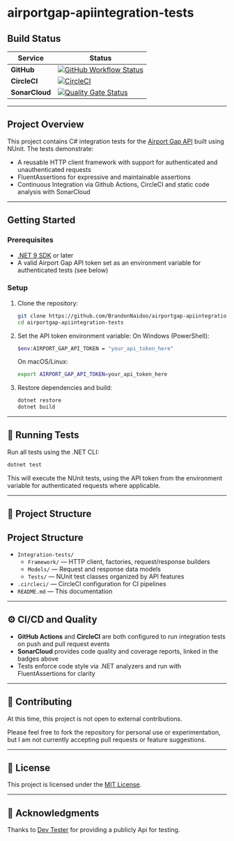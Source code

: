 # airportgap-apiintegration-tests

## Build Status

| Service        | Status                                                                                                                                                                                                                                                 |
| -------------- | ------------------------------------------------------------------------------------------------------------------------------------------------------------------------------------------------------------------------------------------------------ |
| **GitHub**     | [![GitHub Workflow Status](https://github.com/BrandonNaidoo/airportgap-apiintegration-tests/actions/workflows/run-tests.yml/badge.svg)](https://github.com/BrandonNaidoo/airportgap-apiintegration-tests/actions/workflows/run-tests.yml)
| **CircleCI**   | [![CircleCI](https://dl.circleci.com/status-badge/img/circleci/LdsahFmCXeTHzXz4vmYWNf/PkM4oLjrucgogEVyoVNoaZ/tree/main.svg?style=svg)](https://dl.circleci.com/status-badge/redirect/circleci/LdsahFmCXeTHzXz4vmYWNf/PkM4oLjrucgogEVyoVNoaZ/tree/main)
| **SonarCloud** | [![Quality Gate Status](https://sonarcloud.io/api/project_badges/measure?project=BrandonNaidoo_airportgap-apiintegration-tests&metric=alert_status)](https://sonarcloud.io/summary/new_code?id=BrandonNaidoo_airportgap-apiintegration-tests)    

---

## Project Overview


This project contains C# integration tests for the [Airport Gap API](https://airportgap.com/docs) built using NUnit. The tests demonstrate:

- A reusable HTTP client framework with support for authenticated and unauthenticated requests
- FluentAssertions for expressive and maintainable assertions
- Continuous Integration via Github Actions, CircleCI and static code analysis with SonarCloud

---

## Getting Started

### Prerequisites
- [.NET 9 SDK](https://dotnet.microsoft.com/en-us/download/dotnet/9.0) or later
- A valid Airport Gap API token set as an environment variable for authenticated tests (see below)


### Setup

1. Clone the repository:
    ```bash
    git clone https://github.com/BrandonNaidoo/airportgap-apiintegration-tests.git
    cd airportgap-apiintegration-tests
    ```
1. Set the API token environment variable:
   On Windows (PowerShell):
   ```bash
   $env:AIRPORT_GAP_API_TOKEN = "your_api_token_here"
   ```
   On macOS/Linux:
   ```bash
   export AIRPORT_GAP_API_TOKEN=your_api_token_here
   ```
1. Restore dependencies and build:
   ```bash
   dotnet restore
   dotnet build
   ```

---

## 🚀 Running Tests

Run all tests using the .NET CLI:

```bash
dotnet test
```

This will execute the NUnit tests, using the API token from the environment variable for authenticated requests where applicable.

---

## 🧩 Project Structure

## Project Structure

- `Integration-tests/`
  - `Framework/` — HTTP client, factories, request/response builders
  - `Models/` — Request and response data models
  - `Tests/` — NUnit test classes organized by API features
- `.circleci/` — CircleCI configuration for CI pipelines
- `README.md` — This documentation

---

## ⚙️ CI/CD and Quality

- **GitHub Actions** and **CircleCI** are both configured to run integration tests on push and pull request events
- **SonarCloud** provides code quality and coverage reports, linked in the badges above
- Tests enforce code style via .NET analyzers and run with FluentAssertions for clarity

---

## 🤝 Contributing

At this time, this project is not open to external contributions.

Please feel free to fork the repository for personal use or experimentation, but I am not currently accepting pull requests or feature suggestions.

---

## 📄 License

This project is licensed under the [MIT License](LICENSE).

---

## 🙌 Acknowledgments

Thanks to [Dev Tester](https://dev-tester.com/) for providing a publicly Api for testing.